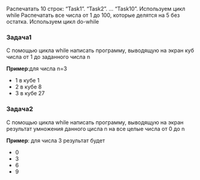 Распечатать 10 строк: “Task1”. “Task2”. … “Task10”. Используем цикл while
Распечатать все числа от 1 до 100, которые делятся на 5 без остатка. Используем цикл do-while

### Задача1

С помощью цикла while написать программу, выводящую на экран куб числа от 1 до заданного числа n

**Пример**:для числа n=3

- 1 в кубе 1
- 2 в кубе 8
- 3 в кубе 27

### Задача2

С помощью цикла while написать программу, выводящую на экран результат умножения данного цисла n на все целые числа от 0
до n

**Пример**: для числа 3 результат будет

- 0
- 3
- 6
- 9
